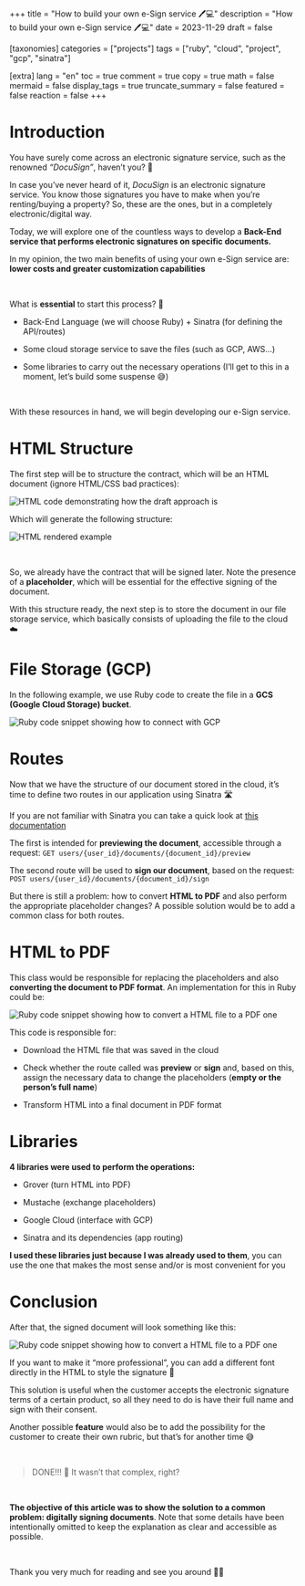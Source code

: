 +++
title = "How to build your own e-Sign service 🖊️💻"
description = "How to build your own e-Sign service 🖊️💻"
date = 2023-11-29
draft = false

[taxonomies]
categories = ["projects"]
tags = ["ruby", "cloud", "project", "gcp", "sinatra"]

[extra]
lang = "en"
toc = true
comment = true
copy = true
math = false
mermaid = false
display_tags = true
truncate_summary = false
featured = false
reaction = false
+++


Introduction
================

You have surely come across an electronic signature service, such as the renowned _“DocuSign”_, haven’t you? 🤔

In case you’ve never heard of it, _DocuSign_ is an electronic signature service. You know those signatures you have to make when you’re renting/buying a property? So, these are the ones, but in a completely electronic/digital way.

Today, we will explore one of the countless ways to develop a **Back-End service that performs electronic signatures on specific documents.**

In my opinion, the two main benefits of using your own e-Sign service are: **lower costs and greater customization capabilities**

&nbsp;

What is **essential** to start this process? 📝

*   Back-End Language (we will choose Ruby) + Sinatra (for defining the API/routes)
&nbsp;

*   Some cloud storage service to save the files (such as GCP, AWS...)
&nbsp;

*   Some libraries to carry out the necessary operations (I’ll get to this in a moment, let’s build some suspense 😅)

&nbsp;

With these resources in hand, we will begin developing our e-Sign service.

HTML Structure
================

The first step will be to structure the contract, which will be an HTML document (ignore HTML/CSS bad practices):

![HTML code demonstrating how the draft approach is](https://miro.medium.com/v2/resize:fit:4800/format:webp/1*TvekvMcx0MyZtQYCauZsuQ.png)

Which will generate the following structure:

![HTML rendered example](https://miro.medium.com/v2/resize:fit:4800/format:webp/1*3kRJ_Wu-a89zZ0AFhFE5WQ.png)

&nbsp;

So, we already have the contract that will be signed later. Note the presence of a **placeholder**, which will be essential for the effective signing of the document.

With this structure ready, the next step is to store the document in our file storage service, which basically consists of uploading the file to the cloud ☁️

File Storage (GCP)
================

In the following example, we use Ruby code to create the file in a **GCS (Google Cloud Storage) bucket**.

![Ruby code snippet showing how to connect with GCP](https://miro.medium.com/v2/resize:fit:4800/format:webp/1*N9S9kOMnpU4eCQIQC86KIQ.png)

Routes
================

Now that we have the structure of our document stored in the cloud, it’s time to define two routes in our application using Sinatra 🛣️

If you are not familiar with Sinatra you can take a quick look at [this documentation](https://www.rubydoc.info/gems/sinatra)

The first is intended for **previewing the document**, accessible through a request: `GET users/{user_id}/documents/{document_id}/preview`

The second route will be used to **sign our document**, based on the request: `POST users/{user_id}/documents/{document_id}/sign`

But there is still a problem: how to convert **HTML to PDF** and also perform the appropriate placeholder changes? A possible solution would be to add a common class for both routes.

HTML to PDF
================

This class would be responsible for replacing the placeholders and also **converting the document to PDF format**. An implementation for this in Ruby could be:

![Ruby code snippet showing how to convert a HTML file to a PDF one](https://miro.medium.com/v2/resize:fit:4800/format:webp/1*W_usanKzO_axC7QhuibSpw.png)

This code is responsible for:

*   Download the HTML file that was saved in the cloud
&nbsp;

*   Check whether the route called was **preview** or **sign** and, based on this, assign the necessary data to change the placeholders (**empty or the person’s full name**)
&nbsp;

*   Transform HTML into a final document in PDF format

Libraries
================

**4 libraries were used to perform the operations:**

*   Grover (turn HTML into PDF)
&nbsp;

*   Mustache (exchange placeholders)
&nbsp;

*   Google Cloud (interface with GCP)
&nbsp;

*   Sinatra and its dependencies (app routing)

**I used these libraries just because I was already used to them**, you can use the one that makes the most sense and/or is most convenient for you

Conclusion
================

After that, the signed document will look something like this:

![Ruby code snippet showing how to convert a HTML file to a PDF one](https://miro.medium.com/v2/resize:fit:4800/format:webp/1*Tgh3HYbrmIEFkt1lrkc4rA.png)

If you want to make it “more professional”, you can add a different font directly in the HTML to style the signature 💅

This solution is useful when the customer accepts the electronic signature terms of a certain product, so all they need to do is have their full name and sign with their consent.

Another possible **feature** would also be to add the possibility for the customer to create their own rubric, but that’s for another time 😅

&nbsp;

> DONE!!! 🧙 It wasn’t that complex, right?

&nbsp;

**The objective of this article was to show the solution to a common problem: digitally signing documents**. Note that some details have been intentionally omitted to keep the explanation as clear and accessible as possible.

&nbsp;

Thank you very much for reading and see you around 👋😃
